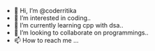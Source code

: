 - 👋 Hi, I’m @coderritika
- 👀 I’m interested in coding..
- 🌱 I’m currently learning cpp with dsa..
- 💞️ I’m looking to collaborate on programmings..
- 📫 How to reach me ...

<!---
coderritika/coderritika is a ✨ special ✨ repository because its `README.md` (this file) appears on your GitHub profile.
You can click the Preview link to take a look at your changes.
--->
